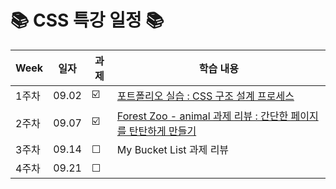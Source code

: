 
# 📚 CSS 특강 일정 📚

| Week | 일자 | 과제 | 학습 내용 | 
| ------ | -- | -- | ----------- | 
| 1주차 | 09.02 | ☑️ | [포트폴리오 실습 : CSS 구조 설계 프로세스](https://github.com/chaeryun0/FrontendSchool_3/tree/main/CSS%20%ED%8A%B9%EA%B0%95/1%EC%A3%BC%EC%B0%A8-profile) |
| 2주차 | 09.07 | ☑️ | [Forest Zoo - animal 과제 리뷰 : 간단한 페이지를 탄탄하게 만들기](https://github.com/chaeryun0/FrontendSchool_3/tree/main/CSS%20%ED%8A%B9%EA%B0%95/1%EC%A3%BC%EC%B0%A8%20%EA%B3%BC%EC%A0%9C-animal)
| 3주차 | 09.14 | ☐ | My Bucket List 과제 리뷰 |
| 4주차 | 09.21 | ☐ |  |

